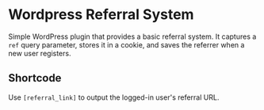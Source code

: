 # Wordpress Referral System

Simple WordPress plugin that provides a basic referral system. It captures a `ref` query parameter, stores it in a cookie, and saves the referrer when a new user registers.

## Shortcode

Use `[referral_link]` to output the logged-in user's referral URL.
